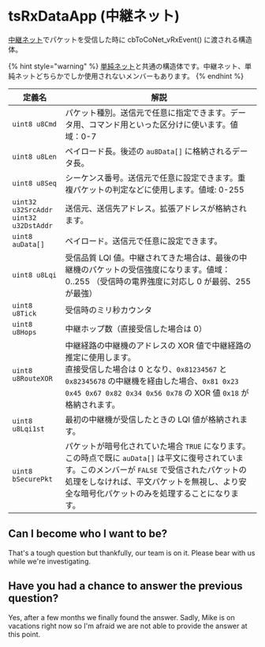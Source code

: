 # tsRxDataApp (中継ネット)

[中継ネット](../../../twelite-net-api-expl/nettowkunitsuite/netto-1/)でパケットを受信した時に cbToCoNet_vRxEvent() に渡される構造体。

{% hint style="warning" %}
[単純ネット](../../../twelite-net-api-expl/nettowkunitsuite/netto/)と共通の構造体です。中継ネット、単純ネットどちらかでしか使用されないメンバーもあります。
{% endhint %}

| 定義名                                                                     | 解説                                                                                                                                                                                                                   |
| ----------------------------------------------------------------------- | -------------------------------------------------------------------------------------------------------------------------------------------------------------------------------------------------------------------- |
| `uint8 u8Cmd`                                                           | パケット種別。送信元で任意に指定できます。データ用、コマンド用といった区分けに使います。値域：0-7                                                                                                                                                                   |
| `uint8 u8Len`                                                           | ペイロード長。後述の `au8Data[]` に格納されるデータ長。                                                                                                                                                                                   |
| `uint8 u8Seq`                                                           | シーケンス番号。送信元で任意に設定できます。重複パケットの判定などに使用します。値域: 0-255                                                                                                                                                                    |
| `uint32 u32SrcAddr`<br>`uint32 u32DstAddr` | 送信元、送信先アドレス。拡張アドレスが格納されます。                                                                                                                                                                                           |
| `uint8 auData[]`                                                        | ペイロード。送信元で任意に設定できます。                                                                                                                                                                                                 |
| `uint8 u8Lqi`                                                           | 受信品質 LQI 値。中継されてきた場合は、最後の中継機のパケットの受信強度になります。値域：0..255 （受信時の電界強度に対応し 0 が最弱、255 が最強）                                                                                                                                   |
| `uint8 u8Tick`                                                          | 受信時のミリ秒カウンタ                                                                                                                                                                                                          |
| `uint8 u8Hops`                                                          | 中継ホップ数（直接受信した場合は 0）                                                                                                                                                                                                  |
| `uint8 u8RouteXOR`                                                      | 中継経路の中継機のアドレスの XOR 値で中継経路の推定に使用します。<br>直接受信した場合は 0 となり、`0x81234567` と `0x82345678` の中継機を経由した場合、`0x81 0x23 0x45 0x67 0x82 0x34 0x56 0x78` の XOR 値  `0x18` が格納されます。 |
| `uint8 u8Lqi1st`                                                        | 最初の中継機が受信したときの LQI 値が格納されます。                                                                                                                                                                                         |
| `uint8 bSecurePkt`                                                      | パケットが暗号化されていた場合 `TRUE` になります。この時点で既に `auData[]` は平文に復号されています。このメンバーが `FALSE` で受信されたパケットの処理をしなければ、平文パケットを無視し、より安全な暗号化パケットのみを処理することになります。                                                                              |

## Can I become who I want to be?

That's a tough question but thankfully, our team is on it. Please bear with us while we're investigating.

## Have you had a chance to answer the previous question?

Yes, after a few months we finally found the answer. Sadly, Mike is on vacations right now so I'm afraid we are not able to provide the answer at this point.

